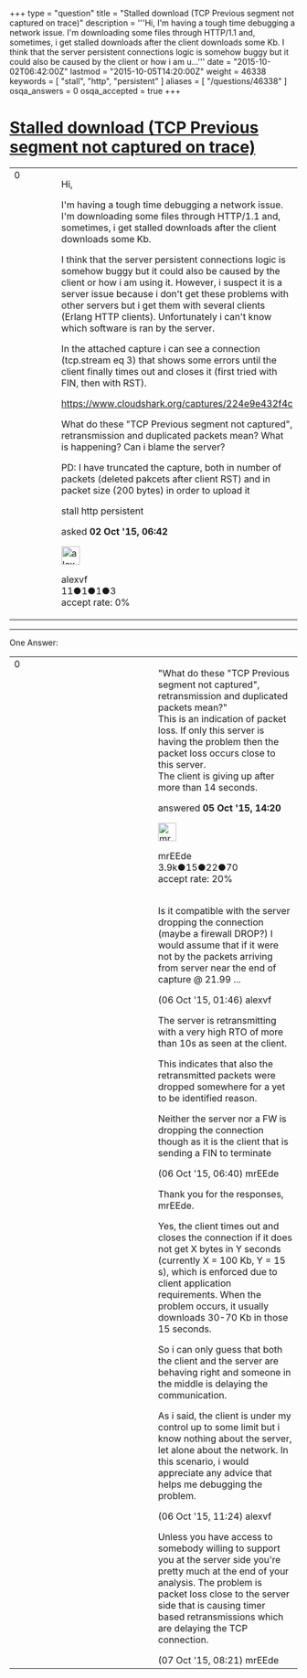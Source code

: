 +++
type = "question"
title = "Stalled download (TCP Previous segment not captured on trace)"
description = '''Hi, I&#x27;m having a tough time debugging a network issue. I&#x27;m downloading some files through HTTP/1.1 and, sometimes, i get stalled downloads after the client downloads some Kb. I think that the server persistent connections logic is somehow buggy but it could also be caused by the client or how i am u...'''
date = "2015-10-02T06:42:00Z"
lastmod = "2015-10-05T14:20:00Z"
weight = 46338
keywords = [ "stall", "http", "persistent" ]
aliases = [ "/questions/46338" ]
osqa_answers = 0
osqa_accepted = true
+++

<div class="headNormal">

# [Stalled download (TCP Previous segment not captured on trace)](/questions/46338/stalled-download-tcp-previous-segment-not-captured-on-trace)

</div>

<div id="main-body">

<div id="askform">

<table id="question-table" style="width:100%;"><colgroup><col style="width: 50%" /><col style="width: 50%" /></colgroup><tbody><tr class="odd"><td style="width: 30px; vertical-align: top"><div class="vote-buttons"><div id="post-46338-score" class="post-score" title="current number of votes">0</div><div id="favorite-count" class="favorite-count"></div></div></td><td><div id="item-right"><div class="question-body"><p>Hi,</p><p>I'm having a tough time debugging a network issue. I'm downloading some files through HTTP/1.1 and, sometimes, i get stalled downloads after the client downloads some Kb.</p><p>I think that the server persistent connections logic is somehow buggy but it could also be caused by the client or how i am using it. However, i suspect it is a server issue because i don't get these problems with other servers but i get them with several clients (Erlang HTTP clients). Unfortunately i can't know which software is ran by the server.</p><p>In the attached capture i can see a connection (tcp.stream eq 3) that shows some errors until the client finally times out and closes it (first tried with FIN, then with RST).</p><p><a href="https://www.cloudshark.org/captures/224e9e432f4c">https://www.cloudshark.org/captures/224e9e432f4c</a></p><p>What do these "TCP Previous segment not captured", retransmission and duplicated packets mean? What is happening? Can i blame the server?</p><p>PD: I have truncated the capture, both in number of packets (deleted pakcets after client RST) and in packet size (200 bytes) in order to upload it</p></div><div id="question-tags" class="tags-container tags">stall http persistent</div><div id="question-controls" class="post-controls"></div><div class="post-update-info-container"><div class="post-update-info post-update-info-user"><p>asked <strong>02 Oct '15, 06:42</strong></p><img src="https://secure.gravatar.com/avatar/9b3c18c938a856ca17492f04d22dda3b?s=32&amp;d=identicon&amp;r=g" class="gravatar" width="32" height="32" alt="alexvf&#39;s gravatar image" /><p>alexvf<br />
<span class="score" title="11 reputation points">11</span><span title="1 badges"><span class="badge1">●</span><span class="badgecount">1</span></span><span title="1 badges"><span class="silver">●</span><span class="badgecount">1</span></span><span title="3 badges"><span class="bronze">●</span><span class="badgecount">3</span></span><br />
<span class="accept_rate" title="Rate of the user&#39;s accepted answers">accept rate:</span> <span title="alexvf has no accepted answers">0%</span></p></div></div><div id="comments-container-46338" class="comments-container"></div><div id="comment-tools-46338" class="comment-tools"></div><div class="clear"></div><div id="comment-46338-form-container" class="comment-form-container"></div><div class="clear"></div></div></td></tr></tbody></table>

------------------------------------------------------------------------

<div class="tabBar">

<span id="sort-top"></span>

<div class="headQuestions">

One Answer:

</div>

</div>

<span id="46370"></span>

<div id="answer-container-46370" class="answer accepted-answer">

<table style="width:100%;"><colgroup><col style="width: 50%" /><col style="width: 50%" /></colgroup><tbody><tr class="odd"><td style="width: 30px; vertical-align: top"><div class="vote-buttons"><div id="post-46370-score" class="post-score" title="current number of votes">0</div></div></td><td><div class="item-right"><div class="answer-body"><p>"What do these "TCP Previous segment not captured", retransmission and duplicated packets mean?"<br />
This is an indication of packet loss. If only this server is having the problem then the packet loss occurs close to this server.<br />
The client is giving up after more than 14 seconds.</p></div><div class="answer-controls post-controls"></div><div class="post-update-info-container"><div class="post-update-info post-update-info-user"><p>answered <strong>05 Oct '15, 14:20</strong></p><img src="https://secure.gravatar.com/avatar/5500bd1decb766660522dfb347eedc49?s=32&amp;d=identicon&amp;r=g" class="gravatar" width="32" height="32" alt="mrEEde&#39;s gravatar image" /><p>mrEEde<br />
<span class="score" title="3892 reputation points"><span>3.9k</span></span><span title="15 badges"><span class="badge1">●</span><span class="badgecount">15</span></span><span title="22 badges"><span class="silver">●</span><span class="badgecount">22</span></span><span title="70 badges"><span class="bronze">●</span><span class="badgecount">70</span></span><br />
<span class="accept_rate" title="Rate of the user&#39;s accepted answers">accept rate:</span> <span title="mrEEde has 48 accepted answers">20%</span> </br></br></p></div></div><div id="comments-container-46370" class="comments-container"><span id="46374"></span><div id="comment-46374" class="comment"><div id="post-46374-score" class="comment-score"></div><div class="comment-text"><p>Is it compatible with the server dropping the connection (maybe a firewall DROP?) I would assume that if it were not by the packets arriving from server near the end of capture @ 21.99 ...</p></div><div id="comment-46374-info" class="comment-info"><span class="comment-age">(06 Oct '15, 01:46)</span> alexvf</div></div><span id="46380"></span><div id="comment-46380" class="comment"><div id="post-46380-score" class="comment-score"></div><div class="comment-text"><p>The server is retransmitting with a very high RTO of more than 10s as seen at the client.</p><p>This indicates that also the retransmitted packets were dropped somewhere for a yet to be identified reason.</p><p>Neither the server nor a FW is dropping the connection though as it is the client that is sending a FIN to terminate</p></div><div id="comment-46380-info" class="comment-info"><span class="comment-age">(06 Oct '15, 06:40)</span> mrEEde</div></div><span id="46383"></span><div id="comment-46383" class="comment"><div id="post-46383-score" class="comment-score"></div><div class="comment-text"><p>Thank you for the responses, mrEEde.</p><p>Yes, the client times out and closes the connection if it does not get X bytes in Y seconds (currently X = 100 Kb, Y = 15 s), which is enforced due to client application requirements. When the problem occurs, it usually downloads 30-70 Kb in those 15 seconds.</p><p>So i can only guess that both the client and the server are behaving right and someone in the middle is delaying the communication.</p><p>As i said, the client is under my control up to some limit but i know nothing about the server, let alone about the network. In this scenario, i would appreciate any advice that helps me debugging the problem.</p></div><div id="comment-46383-info" class="comment-info"><span class="comment-age">(06 Oct '15, 11:24)</span> alexvf</div></div><span id="46400"></span><div id="comment-46400" class="comment"><div id="post-46400-score" class="comment-score"></div><div class="comment-text"><p>Unless you have access to somebody willing to support you at the server side you're pretty much at the end of your analysis. The problem is packet loss close to the server side that is causing timer based retransmissions which are delaying the TCP connection.</p></div><div id="comment-46400-info" class="comment-info"><span class="comment-age">(07 Oct '15, 08:21)</span> mrEEde</div></div></div><div id="comment-tools-46370" class="comment-tools"></div><div class="clear"></div><div id="comment-46370-form-container" class="comment-form-container"></div><div class="clear"></div></div></td></tr></tbody></table>

</div>

<div class="paginator-container-left">

</div>

</div>

</div>

